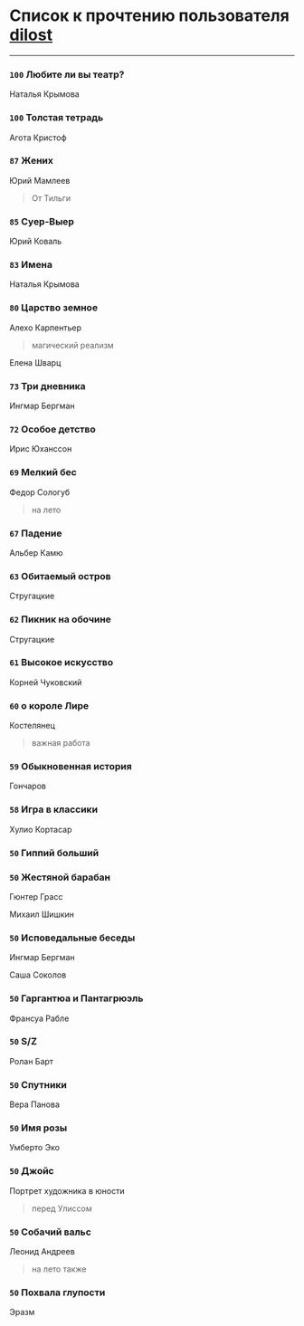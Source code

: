 # Список к прочтению пользователя [dilost](https://www.facebook.com/app_scoped_user_id/10206471247373307/)
---

### `100` Любите ли вы театр?
Наталья Крымова

### `100` Толстая тетрадь
Агота Кристоф

### `87` Жених
Юрий Мамлеев
> От Тильги

### `85` Суер-Выер
Юрий Коваль

### `83` Имена
Наталья Крымова

### `80` Царство земное
Алехо Карпентьер
> магический реализм

Елена Шварц

### `73` Три дневника
Ингмар Бергман

### `72` Особое детство
Ирис Юханссон

### `69` Мелкий бес
Федор Сологуб
> на лето

### `67` Падение
Альбер Камю

### `63` Обитаемый остров
Стругацкие

### `62` Пикник на обочине
Стругацкие

### `61` Высокое искусство
Корней Чуковский

### `60` о короле Лире
Костелянец
> важная работа

### `59` Обыкновенная история
Гончаров

### `58` Игра в классики
Хулио Кортасар

### `50` Гиппий больший

### `50` Жестяной барабан
Гюнтер Грасс

Михаил Шишкин

### `50` Исповедальные беседы
Ингмар Бергман

Саша Соколов

### `50` Гаргантюа и Пантагрюэль
Франсуа Рабле

### `50` S/Z
Ролан Барт

### `50` Спутники
Вера Панова

### `50` Имя розы
Умберто Эко

### `50` Джойс
Портрет художника в юности
> перед Улиссом

### `50` Собачий вальс
Леонид Андреев
> на лето также

### `50` Похвала глупости
Эразм

